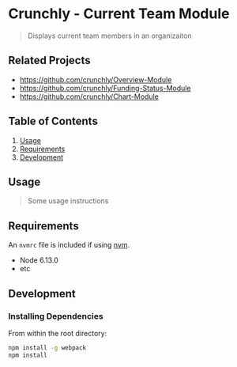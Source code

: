 # Crunchly - Current Team Module

> Displays current team members in an organizaiton

## Related Projects

  - https://github.com/crunchly/Overview-Module
  - https://github.com/crunchly/Funding-Status-Module
  - https://github.com/crunchly/Chart-Module
  

## Table of Contents

1. [Usage](#Usage)
1. [Requirements](#requirements)
1. [Development](#development)

## Usage

> Some usage instructions

## Requirements

An `nvmrc` file is included if using [nvm](https://github.com/creationix/nvm).

- Node 6.13.0
- etc

## Development

### Installing Dependencies

From within the root directory:

```sh
npm install -g webpack
npm install
```

